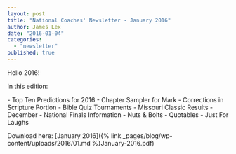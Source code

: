 ```yaml
---
layout: post
title: "National Coaches' Newsletter - January 2016"
author: James Lex
date: "2016-01-04"
categories: 
  - "newsletter"
published: true
---
```


Hello 2016!

In this edition:

\- Top Ten Predictions for 2016 - Chapter Sampler for Mark - Corrections in Scripture Portion - Bible Quiz Tournaments - Missouri Classic Results - December - National Finals Information - Nuts & Bolts - Quotables - Just For Laughs

Download here: [January 2016]({% link _pages/blog/wp-content/uploads/2016/01.md %}January-2016.pdf)
